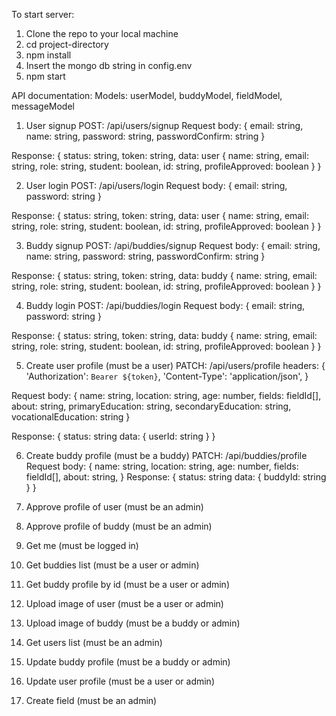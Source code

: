 To start server:
1. Clone the repo to your local machine
2. cd project-directory
3. npm install
4. Insert the mongo db string in config.env
5. npm start

API documentation:
Models: userModel, buddyModel, fieldModel, messageModel

1. User signup
POST: /api/users/signup
Request body: 
{
  email: string,
  name: string,
  password: string,
  passwordConfirm: string
}

Response:
{
    status: string,
    token: string,
    data: user {
        name: string,
        email: string,
        role: string,
        student: boolean,
        id: string,
        profileApproved: boolean
    }
}


2. User login
POST: /api/users/login
Request body: {
  email: string,
  password: string
}

Response:
{
    status: string,
    token: string,
    data: user {
        name: string,
        email: string,
        role: string,
        student: boolean,
        id: string,
        profileApproved: boolean
    }
}

3. Buddy signup
POST: /api/buddies/signup
Request body: 
{
  email: string,
  name: string,
  password: string,
  passwordConfirm: string
}

Response:
{
    status: string,
    token: string,
    data: buddy {
        name: string,
        email: string,
        role: string,
        student: boolean,
        id: string,
        profileApproved: boolean
    }
}

4. Buddy login
POST: /api/buddies/login
Request body: {
  email: string,
  password: string
}

Response:
{
    status: string,
    token: string,
    data: buddy {
        name: string,
        email: string,
        role: string,
        student: boolean,
        id: string,
        profileApproved: boolean
    }
}

5. Create user profile (must be a user)
PATCH: /api/users/profile
 headers: {
    'Authorization': `Bearer ${token}`,
    'Content-Type': 'application/json',
    }

Request body: {
    name: string,
    location: string,
    age: number,
    fields: fieldId[],
    about: string,
    primaryEducation: string,
    secondaryEducation: string,
    vocationalEducation: string
}

Response: {
    status: string
    data: {
        userId: string
    }
}

6. Create buddy profile (must be a buddy)
PATCH: /api/buddies/profile
Request body: {
    name: string,
    location: string,
    age: number,
    fields: fieldId[],
    about: string,
}
Response: {
    status: string
    data: {
        buddyId: string
    }
}

7. Approve profile of user (must be an admin)
8. Approve profile of buddy (must be an admin)
9. Get me (must be logged in)
10. Get buddies list (must be a user or admin)
11. Get buddy profile by id (must be a user or admin)
12. Upload image of user (must be a user or admin)
13. Upload image of buddy (must be a buddy or admin)
14. Get users list (must be an admin)
15. Update buddy profile (must be a buddy or admin)
16. Update user profile (must be a user or admin)
17. Create field (must be an admin)




